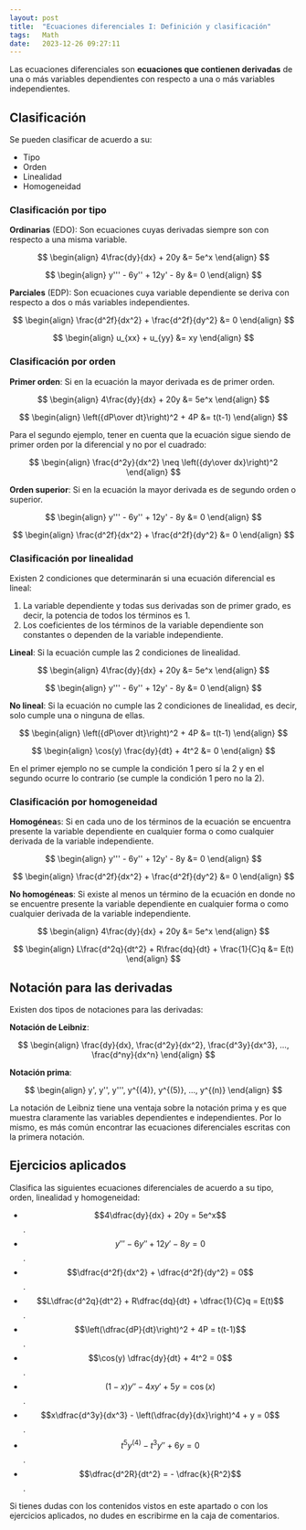 ```yaml
---
layout: post
title:  "Ecuaciones diferenciales I: Definición y clasificación"
tags:   Math
date:   2023-12-26 09:27:11
---
```


Las ecuaciones diferenciales son **ecuaciones que contienen derivadas** de una o más variables dependientes con respecto a una o más variables independientes.

## Clasificación

Se pueden clasificar de acuerdo a su:
* Tipo
* Orden
* Linealidad
* Homogeneidad


### **Clasificación por tipo**

**Ordinarias** (EDO): Son ecuaciones cuyas derivadas siempre son con respecto a una misma variable.

$$
\begin{align}
4\frac{dy}{dx} + 20y &= 5e^x
\end{align}
$$

$$
\begin{align}
y''' - 6y'' + 12y' - 8y &= 0
\end{align}
$$

**Parciales** (EDP): Son ecuaciones cuya variable dependiente se deriva con respecto a dos o más variables independientes.

$$
\begin{align}
\frac{d^2f}{dx^2} + \frac{d^2f}{dy^2} &= 0
\end{align}
$$

$$
\begin{align}
u_{xx} + u_{yy} &= xy
\end{align}
$$

### **Clasificación por orden**

**Primer orden**: Si en la ecuación la mayor derivada es de primer orden.

$$
\begin{align}
4\frac{dy}{dx} + 20y &= 5e^x
\end{align}
$$

$$
\begin{align}
\left({dP\over dt}\right)^2 + 4P &= t(t-1)
\end{align}
$$

Para el segundo ejemplo, tener en cuenta que la ecuación sigue siendo de primer orden por la diferencial y no por el cuadrado:

$$
\begin{align}
\frac{d^2y}{dx^2} \neq \left({dy\over dx}\right)^2
\end{align}
$$

**Orden superior**: Si en la ecuación la mayor derivada es de segundo orden o superior.

$$
\begin{align}
y''' - 6y'' + 12y' - 8y &= 0
\end{align}
$$

$$
\begin{align}
\frac{d^2f}{dx^2} + \frac{d^2f}{dy^2} &= 0
\end{align}
$$

### **Clasificación por linealidad**

Existen 2 condiciones que determinarán si una ecuación diferencial es lineal:
1. La variable dependiente y todas sus derivadas son de primer grado, es decir, la potencia de todos los términos es 1.
2. Los coeficientes de los términos de la variable dependiente son constantes o dependen de la variable independiente.

**Lineal**: Si la ecuación cumple las 2 condiciones de linealidad.

$$
\begin{align}
4\frac{dy}{dx} + 20y &= 5e^x
\end{align}
$$

$$
\begin{align}
y''' - 6y'' + 12y' - 8y &= 0
\end{align}
$$

**No lineal**: Si la ecuación no cumple las 2 condiciones de linealidad, es decir, solo cumple una o ninguna de ellas.

$$
\begin{align}
\left({dP\over dt}\right)^2 + 4P &= t(t-1)
\end{align}
$$

$$
\begin{align}
\cos(y) \frac{dy}{dt} + 4t^2 &= 0
\end{align}
$$

En el primer ejemplo no se cumple la condición 1 pero sí la 2 y en el segundo ocurre lo contrario (se cumple la condición 1 pero no la 2).

### **Clasificación por homogeneidad**

**Homogénea**s: Si en cada uno de los términos de la ecuación se encuentra presente la variable dependiente en cualquier forma o como cualquier derivada de la variable independiente.

$$
\begin{align}
y''' - 6y'' + 12y' - 8y &= 0
\end{align}
$$

$$
\begin{align}
\frac{d^2f}{dx^2} + \frac{d^2f}{dy^2} &= 0
\end{align}
$$

**No homogéneas**: Si existe al menos un término de la ecuación en donde no se encuentre presente la variable dependiente en cualquier forma o como cualquier derivada de la variable independiente.

$$
\begin{align}
4\frac{dy}{dx} + 20y &= 5e^x
\end{align}
$$

$$
\begin{align}
L\frac{d^2q}{dt^2} + R\frac{dq}{dt} + \frac{1}{C}q &= E(t)
\end{align}
$$

## Notación para las derivadas

Existen dos tipos de notaciones para las derivadas:

**Notación de Leibniz**:

$$
\begin{align}
\frac{dy}{dx}, \frac{d^2y}{dx^2}, \frac{d^3y}{dx^3}, ..., \frac{d^ny}{dx^n}
\end{align}
$$

**Notación prima**:

$$
\begin{align}
y', y'', y''', y^{(4)}, y^{(5)}, ..., y^{(n)}
\end{align}
$$

La notación de Leibniz tiene una ventaja sobre la notación prima y es que muestra claramente las variables dependientes e independientes. Por lo mismo, es más común encontrar las ecuaciones diferenciales escritas con la primera notación.

## Ejercicios aplicados

Clasifica las siguientes ecuaciones diferenciales de acuerdo a su tipo, orden, linealidad y homogeneidad:

* $$4\dfrac{dy}{dx} + 20y = 5e^x$$.
* $$y''' - 6y'' + 12y' - 8y = 0$$.
* $$\dfrac{d^2f}{dx^2} + \dfrac{d^2f}{dy^2} = 0$$.
* $$L\dfrac{d^2q}{dt^2} + R\dfrac{dq}{dt} + \dfrac{1}{C}q = E(t)$$.
* $$\left(\dfrac{dP}{dt}\right)^2 + 4P = t(t-1)$$.
* $$\cos(y) \dfrac{dy}{dt} + 4t^2 = 0$$.
* $$(1-x)y'' -4xy'+5y = \cos(x)$$.
* $$x\dfrac{d^3y}{dx^3} - \left(\dfrac{dy}{dx}\right)^4 + y = 0$$.
* $$t^5y^{(4)} - t^3y'' + 6y = 0$$.
* $$\dfrac{d^2R}{dt^2} = - \dfrac{k}{R^2}$$.

Si tienes dudas con los contenidos vistos en este apartado o con los ejercicios aplicados, no dudes en escribirme en la caja de comentarios.

<script src="https://utteranc.es/client.js"
        repo="elerizoinformatico/elerizoinformatico.github.io"
        issue-term="pathname"
        theme="icy-dark"
        crossorigin="anonymous"
        async>
</script>
